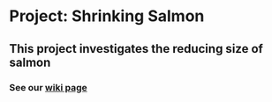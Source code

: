# Project: Shrinking Salmon
## This project investigates the reducing size of salmon
### See our [wiki page](https://github.com/rklein324/AE-Spicy-Salmon/wiki)
